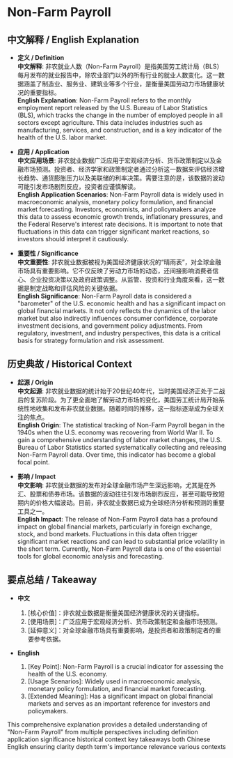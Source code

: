 # Non-Farm Payroll

## 中文解释 / English Explanation

* **定义 / Definition**  
  **中文解释**: 非农就业人数（Non-Farm Payroll）是指美国劳工统计局（BLS）每月发布的就业报告中，除农业部门以外的所有行业的就业人数变化。这一数据涵盖了制造业、服务业、建筑业等多个行业，是衡量美国劳动力市场健康状况的重要指标。  
  **English Explanation**: Non-Farm Payroll refers to the monthly employment report released by the U.S. Bureau of Labor Statistics (BLS), which tracks the change in the number of employed people in all sectors except agriculture. This data includes industries such as manufacturing, services, and construction, and is a key indicator of the health of the U.S. labor market.

* **应用 / Application**  
  **中文应用场景**: 非农就业数据广泛应用于宏观经济分析、货币政策制定以及金融市场预测。投资者、经济学家和政策制定者通过分析这一数据来评估经济增长趋势、通货膨胀压力以及美联储的利率决策。需要注意的是，该数据的波动可能引发市场剧烈反应，投资者应谨慎解读。  
  **English Application Scenarios**: Non-Farm Payroll data is widely used in macroeconomic analysis, monetary policy formulation, and financial market forecasting. Investors, economists, and policymakers analyze this data to assess economic growth trends, inflationary pressures, and the Federal Reserve's interest rate decisions. It is important to note that fluctuations in this data can trigger significant market reactions, so investors should interpret it cautiously.

* **重要性 / Significance**  
  **中文重要性**: 非农就业数据被视为美国经济健康状况的“晴雨表”，对全球金融市场具有重要影响。它不仅反映了劳动力市场的动态，还间接影响消费者信心、企业投资决策以及政府政策调整。从监管、投资和行业角度来看，这一数据是制定战略和评估风险的关键依据。  
  **English Significance**: Non-Farm Payroll data is considered a "barometer" of the U.S. economic health and has a significant impact on global financial markets. It not only reflects the dynamics of the labor market but also indirectly influences consumer confidence, corporate investment decisions, and government policy adjustments. From regulatory, investment, and industry perspectives, this data is a critical basis for strategy formulation and risk assessment.

## 历史典故 / Historical Context

* **起源 / Origin**  
  **中文起源**: 非农就业数据的统计始于20世纪40年代，当时美国经济正处于二战后的复苏阶段。为了更全面地了解劳动力市场的变化，美国劳工统计局开始系统性地收集和发布非农就业数据。随着时间的推移，这一指标逐渐成为全球关注的焦点。  
  **English Origin**: The statistical tracking of Non-Farm Payroll began in the 1940s when the U.S. economy was recovering from World War II. To gain a comprehensive understanding of labor market changes, the U.S. Bureau of Labor Statistics started systematically collecting and releasing Non-Farm Payroll data. Over time, this indicator has become a global focal point.

* **影响 / Impact**  
  **中文影响**: 非农就业数据的发布对全球金融市场产生深远影响，尤其是在外汇、股票和债券市场。该数据的波动往往引发市场剧烈反应，甚至可能导致短期内的价格大幅波动。目前，非农就业数据已成为全球经济分析和预测的重要工具之一。  
  **English Impact**: The release of Non-Farm Payroll data has a profound impact on global financial markets, particularly in foreign exchange, stock, and bond markets. Fluctuations in this data often trigger significant market reactions and can lead to substantial price volatility in the short term. Currently, Non-Farm Payroll data is one of the essential tools for global economic analysis and forecasting.

## 要点总结 / Takeaway

* **中文**  
  1. [核心价值]：非农就业数据是衡量美国经济健康状况的关键指标。
  2. [使用场景]：广泛应用于宏观经济分析、货币政策制定和金融市场预测。
  3. [延伸意义]：对全球金融市场具有重要影响，是投资者和政策制定者的重要参考依据。

* **English**  
  1. [Key Point]: Non-Farm Payroll is a crucial indicator for assessing the health of the U.S. economy.
  2. [Usage Scenarios]: Widely used in macroeconomic analysis, monetary policy formulation, and financial market forecasting.
  3. [Extended Meaning]: Has a significant impact on global financial markets and serves as an important reference for investors and policymakers.

This comprehensive explanation provides a detailed understanding of "Non-Farm Payroll" from multiple perspectives including definition application significance historical context key takeaways both Chinese English ensuring clarity depth term's importance relevance various contexts